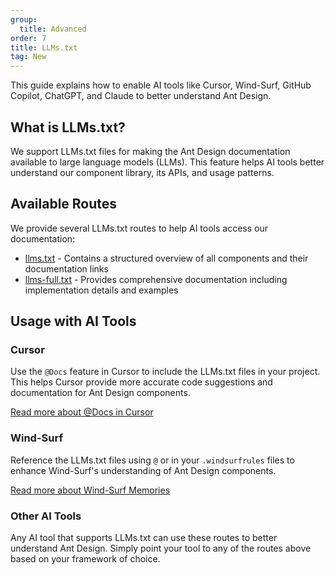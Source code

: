 ```yaml
---
group:
  title: Advanced
order: 7
title: LLMs.txt
tag: New
---
```


This guide explains how to enable AI tools like Cursor, Wind-Surf, GitHub Copilot, ChatGPT, and Claude to better understand Ant Design.

## What is LLMs.txt?

We support LLMs.txt files for making the Ant Design documentation available to large language models (LLMs). This feature helps AI tools better understand our component library, its APIs, and usage patterns.

## Available Routes

We provide several LLMs.txt routes to help AI tools access our documentation:

- [llms.txt](https://ant.design/llms.txt) - Contains a structured overview of all components and their documentation links
- [llms-full.txt](https://ant.design/llms-full.txt) - Provides comprehensive documentation including implementation details and examples

## Usage with AI Tools

### Cursor

Use the `@Docs` feature in Cursor to include the LLMs.txt files in your project. This helps Cursor provide more accurate code suggestions and documentation for Ant Design components.

[Read more about @Docs in Cursor](https://docs.cursor.com/context/@-symbols/@-docs)

### Wind-Surf

Reference the LLMs.txt files using `@` or in your `.windsurfrules` files to enhance Wind-Surf's understanding of Ant Design components.

[Read more about Wind-Surf Memories](https://docs.codeium.com/windsurf/memories#memories-and-rules)

### Other AI Tools

Any AI tool that supports LLMs.txt can use these routes to better understand Ant Design. Simply point your tool to any of the routes above based on your framework of choice.
